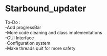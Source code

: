 # Starbound_updater

To-Do : <br>
  -Add progressBar <br>
  -More code cleaning and class implementations <br>
  -GUI Interface <br>
  -Configuration system <br>
  -Make threads quit for more safety
